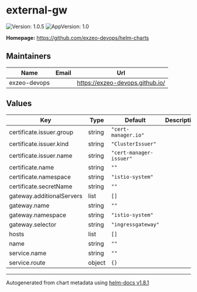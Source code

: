 # external-gw

![Version: 1.0.5](https://img.shields.io/badge/Version-1.0.5-informational?style=flat-square) ![AppVersion: 1.0](https://img.shields.io/badge/AppVersion-1.0-informational?style=flat-square)

**Homepage:** <https://github.com/exzeo-devops/helm-charts>

## Maintainers

| Name | Email | Url |
| ---- | ------ | --- |
| exzeo-devops |  | <https://exzeo-devops.github.io/> |

## Values

| Key | Type | Default | Description |
|-----|------|---------|-------------|
| certificate.issuer.group | string | `"cert-manager.io"` |  |
| certificate.issuer.kind | string | `"ClusterIssuer"` |  |
| certificate.issuer.name | string | `"cert-manager-issuer"` |  |
| certificate.name | string | `""` |  |
| certificate.namespace | string | `"istio-system"` |  |
| certificate.secretName | string | `""` |  |
| gateway.additionalServers | list | `[]` |  |
| gateway.name | string | `""` |  |
| gateway.namespace | string | `"istio-system"` |  |
| gateway.selector | string | `"ingressgateway"` |  |
| hosts | list | `[]` |  |
| name | string | `""` |  |
| service.name | string | `""` |  |
| service.route | object | `{}` |  |

----------------------------------------------
Autogenerated from chart metadata using [helm-docs v1.8.1](https://github.com/norwoodj/helm-docs/releases/v1.8.1)
